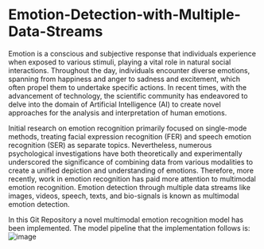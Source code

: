 # Emotion-Detection-with-Multiple-Data-Streams


Emotion is a conscious and subjective response that individuals experience when exposed to various stimuli, playing a vital role in natural social interactions. Throughout the day, individuals encounter diverse 
emotions, spanning from happiness and anger to sadness and excitement, which often propel them to undertake specific actions. In recent times, with the advancement of technology, the scientific community has endeavored to delve into the domain of Artificial Intelligence (AI) to create novel approaches for the analysis and interpretation of human emotions.


Initial research on emotion recognition primarily focused on single-mode methods, treating facial expression recognition (FER) and speech emotion recognition (SER) as separate topics. Nevertheless, numerous psychological investigations have both theoretically and experimentally underscored the significance of combining data from various modalities to create a unified depiction and understanding of emotions. Therefore, more recently, work in emotion recognition has paid more attention to multimodal emotion recognition. Emotion detection through multiple data streams like images, videos, speech, texts, and bio-signals is known as multimodal emotion detection.


In this Git Repository a novel multimodal emotion recognition model has been implemented. The model pipeline that the implementation follows is:
![image](https://github.com/Garima27dec/Emotion-Detection-with-Multiple-Data-Streams/assets/99138272/a7284339-b0a1-4c66-9970-bf8b21a03478)



